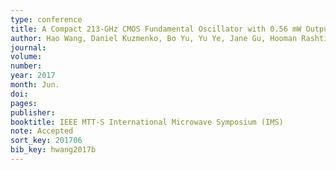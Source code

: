 ```yaml
---
type: conference
title: A Compact 213-GHz CMOS Fundamental Oscillator with 0.56 mW Output Power and 3.9% Efficiency using a Capacitive Transformer
author: Hao Wang, Daniel Kuzmenko, Bo Yu, Yu Ye, Jane Gu, Hooman Rashtian, Xiaoguang Liu
journal:
volume:
number:
year: 2017
month: Jun.
doi:
pages:
publisher:
booktitle: IEEE MTT-S International Microwave Symposium (IMS)
note: Accepted
sort_key: 201706
bib_key: hwang2017b
---
```

